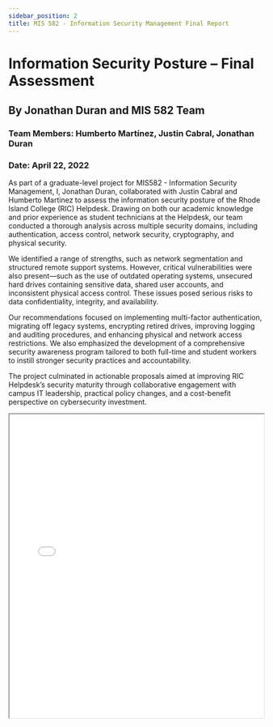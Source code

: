 ```yaml
---
sidebar_position: 2
title: MIS 582 - Information Security Management Final Report
---
```


# Information Security Posture – Final Assessment

## By Jonathan Duran and MIS 582 Team

### Team Members: Humberto Martínez, Justin Cabral, Jonathan Duran

### Date: April 22, 2022

As part of a graduate-level project for MIS582 - Information Security Management, I, Jonathan Duran, collaborated with Justin Cabral and Humberto Martinez to assess the information security posture of the Rhode Island College (RIC) Helpdesk. Drawing on both our academic knowledge and prior experience as student technicians at the Helpdesk, our team conducted a thorough analysis across multiple security domains, including authentication, access control, network security, cryptography, and physical security.

We identified a range of strengths, such as network segmentation and structured remote support systems. However, critical vulnerabilities were also present—such as the use of outdated operating systems, unsecured hard drives containing sensitive data, shared user accounts, and inconsistent physical access control. These issues posed serious risks to data confidentiality, integrity, and availability.

Our recommendations focused on implementing multi-factor authentication, migrating off legacy systems, encrypting retired drives, improving logging and auditing procedures, and enhancing physical and network access restrictions. We also emphasized the development of a comprehensive security awareness program tailored to both full-time and student workers to instill stronger security practices and accountability.

The project culminated in actionable proposals aimed at improving RIC Helpdesk’s security maturity through collaborative engagement with campus IT leadership, practical policy changes, and a cost-benefit perspective on cybersecurity investment.

<iframe src="/pdf/MIS582_Final.pdf" width="100%" height="600px"></iframe>
